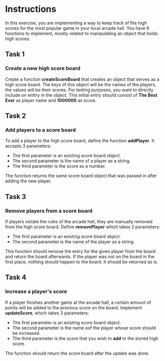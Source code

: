 # Instructions

In this exercise, you are implementing a way to keep track of the high scores for the most popular game in your local arcade hall.
You have 6 functions to implement, mostly related to manipulating an object that holds high scores.

## Task 1

### Create a new high score board

Create a function **createScoreBoard** that creates an object that serves as a high score board. The keys of this object will be the names of the players, the values will be their scores. For testing purposes, you want to directly include on enttry in the object.
This initial entry should consist of **The Best Ever** as player name and **1000000** as score.

## Task 2

### Add players to a score board

To add a player to the high score board, define the function **addPlayer**. It accepts 3 parameters:

- The first parameter is an existing score board object.
- The second parameter is the name of a player as a string.
- The third parameter is the score as a number.

The function returns the same score board object that was passed in after adding the new player.

## Task 3

### Remove players from a score board

If players violate the rules of the arcade hall, they are manually removed from the high score board. Define **removePlayer** which takes 2 parameters:

- The first parameter is an existing score board object.
- The second parameter is the name of the player as a string.

This function should remove the entry for the given player from the board and return the board afterwards. If the player was not on the board in the first place, nothing should happen to the board. It should be returned as is.

## Task 4

### Increase a player's score

If a player finishes another game at the arcade hall, a certain amount of points will be added to the previous score on the board. Implement **updateScore**, which takes 3 parameters:

- The first parameter is an existing score board object.
- The second parameter is the name oof the player whose score should be increased.
- The third parameter is the score that you wish to **add** to the stored high score.

The function should return the score board after the update was done.
